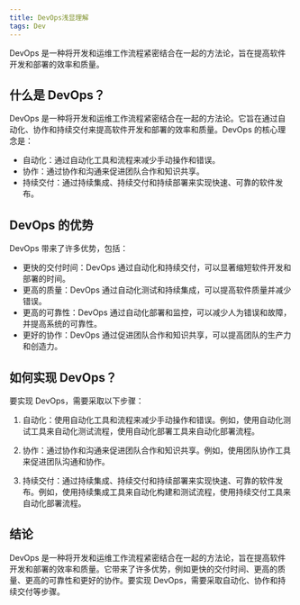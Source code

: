 ```yaml
---
title: DevOps浅显理解
tags: Dev
---
```


DevOps 是一种将开发和运维工作流程紧密结合在一起的方法论，旨在提高软件开发和部署的效率和质量。<!--more-->

## 什么是 DevOps？

DevOps 是一种将开发和运维工作流程紧密结合在一起的方法论。它旨在通过自动化、协作和持续交付来提高软件开发和部署的效率和质量。DevOps 的核心理念是：

- 自动化：通过自动化工具和流程来减少手动操作和错误。
- 协作：通过协作和沟通来促进团队合作和知识共享。
- 持续交付：通过持续集成、持续交付和持续部署来实现快速、可靠的软件发布。

## DevOps 的优势

DevOps 带来了许多优势，包括：

- 更快的交付时间：DevOps 通过自动化和持续交付，可以显著缩短软件开发和部署的时间。
- 更高的质量：DevOps 通过自动化测试和持续集成，可以提高软件质量并减少错误。
- 更高的可靠性：DevOps 通过自动化部署和监控，可以减少人为错误和故障，并提高系统的可靠性。
- 更好的协作：DevOps 通过促进团队合作和知识共享，可以提高团队的生产力和创造力。

## 如何实现 DevOps？

要实现 DevOps，需要采取以下步骤：

1. 自动化：使用自动化工具和流程来减少手动操作和错误。例如，使用自动化测试工具来自动化测试流程，使用自动化部署工具来自动化部署流程。

2. 协作：通过协作和沟通来促进团队合作和知识共享。例如，使用团队协作工具来促进团队沟通和协作。

3. 持续交付：通过持续集成、持续交付和持续部署来实现快速、可靠的软件发布。例如，使用持续集成工具来自动化构建和测试流程，使用持续交付工具来自动化部署流程。

## 结论

DevOps 是一种将开发和运维工作流程紧密结合在一起的方法论，旨在提高软件开发和部署的效率和质量。它带来了许多优势，例如更快的交付时间、更高的质量、更高的可靠性和更好的协作。要实现 DevOps，需要采取自动化、协作和持续交付等步骤。